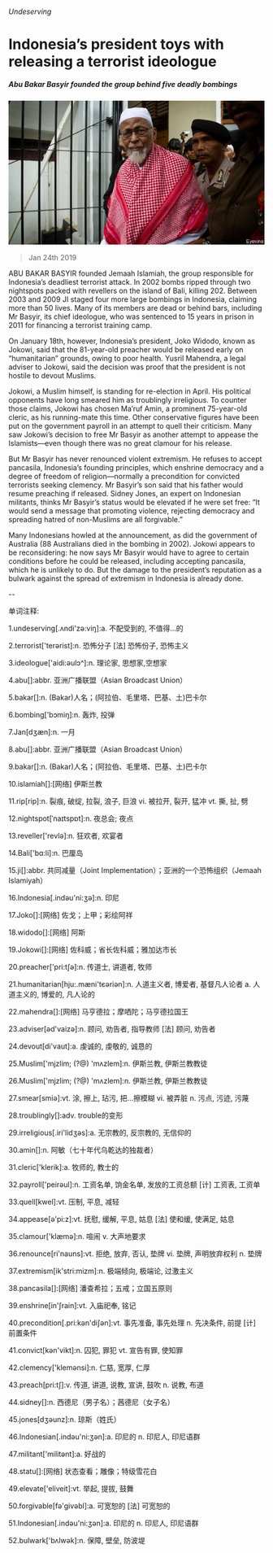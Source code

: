 ###### Undeserving

# Indonesia’s president toys with releasing a terrorist ideologue 

##### Abu Bakar Basyir founded the group behind five deadly bombings 

![image](images/20190126_asp003.jpg) 

> Jan 24th 2019 

 

ABU BAKAR BASYIR founded Jemaah Islamiah, the group responsible for Indonesia’s deadliest terrorist attack. In 2002 bombs ripped through two nightspots packed with revellers on the island of Bali, killing 202. Between 2003 and 2009 JI staged four more large bombings in Indonesia, claiming more than 50 lives. Many of its members are dead or behind bars, including Mr Basyir, its chief ideologue, who was sentenced to 15 years in prison in 2011 for financing a terrorist training camp. 

On January 18th, however, Indonesia’s president, Joko Widodo, known as Jokowi, said that the 81-year-old preacher would be released early on “humanitarian” grounds, owing to poor health. Yusril Mahendra, a legal adviser to Jokowi, said the decision was proof that the president is not hostile to devout Muslims. 

Jokowi, a Muslim himself, is standing for re-election in April. His political opponents have long smeared him as troublingly irreligious. To counter those claims, Jokowi has chosen Ma’ruf Amin, a prominent 75-year-old cleric, as his running-mate this time. Other conservative figures have been put on the government payroll in an attempt to quell their criticism. Many saw Jokowi’s decision to free Mr Basyir as another attempt to appease the Islamists—even though there was no great clamour for his release. 

But Mr Basyir has never renounced violent extremism. He refuses to accept pancasila, Indonesia’s founding principles, which enshrine democracy and a degree of freedom of religion—normally a precondition for convicted terrorists seeking clemency. Mr Basyir’s son said that his father would resume preaching if released. Sidney Jones, an expert on Indonesian militants, thinks Mr Basyir’s status would be elevated if he were set free: “It would send a message that promoting violence, rejecting democracy and spreading hatred of non-Muslims are all forgivable.” 

Many Indonesians howled at the announcement, as did the government of Australia (88 Australians died in the bombing in 2002). Jokowi appears to be reconsidering: he now says Mr Basyir would have to agree to certain conditions before he could be released, including accepting pancasila, which he is unlikely to do. But the damage to the president’s reputation as a bulwark against the spread of extremism in Indonesia is already done. 

-- 

 单词注释:

1.undeserving[.ʌndi'zә:viŋ]:a. 不配受到的, 不值得...的 

2.terrorist['terәrist]:n. 恐怖分子 [法] 恐怖份子, 恐怖主义 

3.ideologue['aidi:әulɔ^]:n. 理论家, 思想家,空想家 

4.abu[]:abbr. 亚洲广播联盟（Asian Broadcast Union） 

5.bakar[]:n. (Bakar)人名；(阿拉伯、毛里塔、巴基、土)巴卡尔 

6.bombing['bɔmiŋ]:n. 轰炸, 投弹 

7.Jan[dʒæn]:n. 一月 

8.abu[]:abbr. 亚洲广播联盟（Asian Broadcast Union） 

9.bakar[]:n. (Bakar)人名；(阿拉伯、毛里塔、巴基、土)巴卡尔 

10.islamiah[]:[网络] 伊斯兰教 

11.rip[rip]:n. 裂痕, 破绽, 拉裂, 浪子, 巨浪 vi. 被拉开, 裂开, 猛冲 vt. 撕, 扯, 劈 

12.nightspot[ˈnaɪtspɒt]:n. 夜总会; 夜点 

13.reveller['revlә]:n. 狂欢者, 欢宴者 

14.Bali['bɑ:li]:n. 巴厘岛 

15.ji[]:abbr. 共同减量（Joint Implementation）；亚洲的一个恐怖组织（Jemaah Islamiyah） 

16.Indonesia[.indәu'ni:ʒә]:n. 印尼 

17.Joko[]:[网络] 佐戈；上甲；彩绘阿祥 

18.widodo[]:[网络] 阿斯 

19.Jokowi[]:[网络] 佐科威；省长佐科威；雅加达市长 

20.preacher['pri:tʃә]:n. 传道士, 讲道者, 牧师 

21.humanitarian[hju:.mæni'tєәriәn]:n. 人道主义者, 博爱者, 基督凡人论者 a. 人道主义的, 博爱的, 凡人论的 

22.mahendra[]:[网络] 马亨德拉；摩哂陀；马亨德拉国王 

23.adviser[әd'vaizә]:n. 顾问, 劝告者, 指导教师 [法] 顾问, 劝告者 

24.devout[di'vaut]:a. 虔诚的, 虔敬的, 诚恳的 

25.Muslim['mjzlim; (?@) 'mʌzlem]:n. 伊斯兰教, 伊斯兰教教徒 

26.Muslim['mjzlim; (?@) 'mʌzlem]:n. 伊斯兰教, 伊斯兰教教徒 

27.smear[smiә]:vt. 涂, 擦上, 玷污, 把...擦模糊 vi. 被弄脏 n. 污点, 污迹, 污蔑 

28.troublingly[]:adv. trouble的变形 

29.irreligious[.iri'lidʒәs]:a. 无宗教的, 反宗教的, 无信仰的 

30.amin[]:n. 阿敏（七十年代乌乾达的独裁者） 

31.cleric['klerik]:a. 牧师的, 教士的 

32.payroll['peirәul]:n. 工资名单, 饷金名单, 发放的工资总额 [计] 工资表, 工资单 

33.quell[kwel]:vt. 压制, 平息, 减轻 

34.appease[ә'pi:z]:vt. 抚慰, 缓解, 平息, 姑息 [法] 使和缓, 使满足, 姑息 

35.clamour['klæmә]:n. 喧闹 v. 大声地要求 

36.renounce[ri'nauns]:vt. 拒绝, 放弃, 否认, 垫牌 vi. 垫牌, 声明放弃权利 n. 垫牌 

37.extremism[ik'stri:mizm]:n. 极端倾向, 极端论, 过激主义 

38.pancasila[]:[网络] 潘查希拉；五戒；立国五原则 

39.enshrine[in'ʃrain]:vt. 入庙祀奉, 铭记 

40.precondition[.pri:kәn'diʃәn]:vt. 事先准备, 事先处理 n. 先决条件, 前提 [计] 前置条件 

41.convict[kәn'vikt]:n. 囚犯, 罪犯 vt. 宣告有罪, 使知罪 

42.clemency['klemәnsi]:n. 仁慈, 宽厚, 仁厚 

43.preach[pri:tʃ]:v. 传道, 讲道, 说教, 宣讲, 鼓吹 n. 说教, 布道 

44.sidney[]:n. 西德尼（男子名）；茜德尼（女子名） 

45.jones[dʒәunz]:n. 琼斯（姓氏） 

46.Indonesian[.indәu'ni:ʒәn]:a. 印尼的 n. 印尼人, 印尼语群 

47.militant['militәnt]:a. 好战的 

48.statu[]:[网络] 状态查看；雕像；特级雪花白 

49.elevate['eliveit]:vt. 举起, 提拔, 鼓舞 

50.forgivable[fә'givәbl]:a. 可宽恕的 [法] 可宽恕的 

51.Indonesian[.indәu'ni:ʒәn]:a. 印尼的 n. 印尼人, 印尼语群 

52.bulwark['bʌlwәk]:n. 保障, 壁垒, 防波堤 

